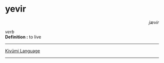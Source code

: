 
# yevir

<div align="right"><i>jævir</i></div>

*verb*  
**Definition :** to live  

---

[Kivümi Language](../README.md)

---
